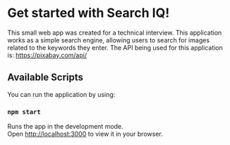 # Get started with Search IQ!

This small web app was created for a technical interview. This application works as a simple search engine, allowing users to search for images related to the keywords they enter. The API being used for this application is: https://pixabay.com/api/

## Available Scripts

You can run the application by using:

### `npm start`

Runs the app in the development mode.\
Open [http://localhost:3000](http://localhost:3000) to view it in your browser.

